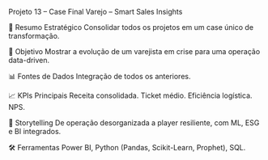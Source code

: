 Projeto 13 – Case Final Varejo – Smart Sales Insights

📌 Resumo Estratégico
Consolidar todos os projetos em um case único de transformação.

🎯 Objetivo
Mostrar a evolução de um varejista em crise para uma operação data-driven.

📊 Fontes de Dados
Integração de todos os anteriores.

📈 KPIs Principais
Receita consolidada.
Ticket médio.
Eficiência logística.
NPS.

📖 Storytelling
De operação desorganizada a player resiliente, com ML, ESG e BI integrados.

🛠️ Ferramentas
Power BI, Python (Pandas, Scikit-Learn, Prophet), SQL.
